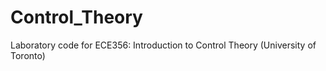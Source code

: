 # Control_Theory
Laboratory code for ECE356: Introduction to Control Theory (University of Toronto)
